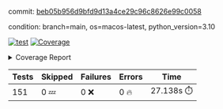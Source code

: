 commit: [beb05b956d9bfd9d13a4ce29c96c8626e99c0058](https://github.com/rcmdnk/homebrew-file/tree/beb05b956d9bfd9d13a4ce29c96c8626e99c0058)

condition: branch=main, os=macos-latest, python_version=3.10

[![test](https://github.com/rcmdnk/homebrew-file/actions/workflows/test.yml/badge.svg)](https://github.com/rcmdnk/homebrew-file/actions/runs/13105031858)
<a href="https://github.com/rcmdnk/homebrew-file/blob/beb05b956d9bfd9d13a4ce29c96c8626e99c0058/README.md"><img alt="Coverage" src="https://img.shields.io/badge/Coverage-0%25-red.svg" /></a><details><summary>Coverage Report </summary><table><tr><th>File</th><th>Stmts</th><th>Miss</th><th>Cover</th><th>Missing</th></tr><tbody><tr><td colspan="5"><b>src/brew_file</b></td></tr><tr><td>&nbsp; &nbsp;<a href="https://github.com/rcmdnk/homebrew-file/blob/beb05b956d9bfd9d13a4ce29c96c8626e99c0058/src/brew_file/__init__.py">\_\_init\_\_.py</a></td><td>3</td><td>3</td><td>0%</td><td><a href="https://github.com/rcmdnk/homebrew-file/blob/beb05b956d9bfd9d13a4ce29c96c8626e99c0058/src/brew_file/__init__.py#L1-L4">1&ndash;4</a></td></tr><tr><td>&nbsp; &nbsp;<a href="https://github.com/rcmdnk/homebrew-file/blob/beb05b956d9bfd9d13a4ce29c96c8626e99c0058/src/brew_file/brew_file.py">brew_file.py</a></td><td>1232</td><td>1232</td><td>0%</td><td><a href="https://github.com/rcmdnk/homebrew-file/blob/beb05b956d9bfd9d13a4ce29c96c8626e99c0058/src/brew_file/brew_file.py#L1-L2297">1&ndash;2297</a></td></tr><tr><td>&nbsp; &nbsp;<a href="https://github.com/rcmdnk/homebrew-file/blob/beb05b956d9bfd9d13a4ce29c96c8626e99c0058/src/brew_file/brew_helper.py">brew_helper.py</a></td><td>222</td><td>222</td><td>0%</td><td><a href="https://github.com/rcmdnk/homebrew-file/blob/beb05b956d9bfd9d13a4ce29c96c8626e99c0058/src/brew_file/brew_helper.py#L1-L373">1&ndash;373</a></td></tr><tr><td>&nbsp; &nbsp;<a href="https://github.com/rcmdnk/homebrew-file/blob/beb05b956d9bfd9d13a4ce29c96c8626e99c0058/src/brew_file/brew_info.py">brew_info.py</a></td><td>393</td><td>393</td><td>0%</td><td><a href="https://github.com/rcmdnk/homebrew-file/blob/beb05b956d9bfd9d13a4ce29c96c8626e99c0058/src/brew_file/brew_info.py#L1-L600">1&ndash;600</a></td></tr><tr><td>&nbsp; &nbsp;<a href="https://github.com/rcmdnk/homebrew-file/blob/beb05b956d9bfd9d13a4ce29c96c8626e99c0058/src/brew_file/info.py">info.py</a></td><td>11</td><td>11</td><td>0%</td><td><a href="https://github.com/rcmdnk/homebrew-file/blob/beb05b956d9bfd9d13a4ce29c96c8626e99c0058/src/brew_file/info.py#L1-L17">1&ndash;17</a></td></tr><tr><td>&nbsp; &nbsp;<a href="https://github.com/rcmdnk/homebrew-file/blob/beb05b956d9bfd9d13a4ce29c96c8626e99c0058/src/brew_file/main.py">main.py</a></td><td>166</td><td>166</td><td>0%</td><td><a href="https://github.com/rcmdnk/homebrew-file/blob/beb05b956d9bfd9d13a4ce29c96c8626e99c0058/src/brew_file/main.py#L1-L667">1&ndash;667</a></td></tr><tr><td>&nbsp; &nbsp;<a href="https://github.com/rcmdnk/homebrew-file/blob/beb05b956d9bfd9d13a4ce29c96c8626e99c0058/src/brew_file/utils.py">utils.py</a></td><td>70</td><td>70</td><td>0%</td><td><a href="https://github.com/rcmdnk/homebrew-file/blob/beb05b956d9bfd9d13a4ce29c96c8626e99c0058/src/brew_file/utils.py#L1-L134">1&ndash;134</a></td></tr><tr><td><b>TOTAL</b></td><td><b>2097</b></td><td><b>2097</b></td><td><b>0%</b></td><td>&nbsp;</td></tr></tbody></table></details>

| Tests | Skipped | Failures | Errors | Time |
| ----- | ------- | -------- | -------- | ------------------ |
| 151 | 0 :zzz: | 0 :x: | 0 :fire: | 27.138s :stopwatch: |

